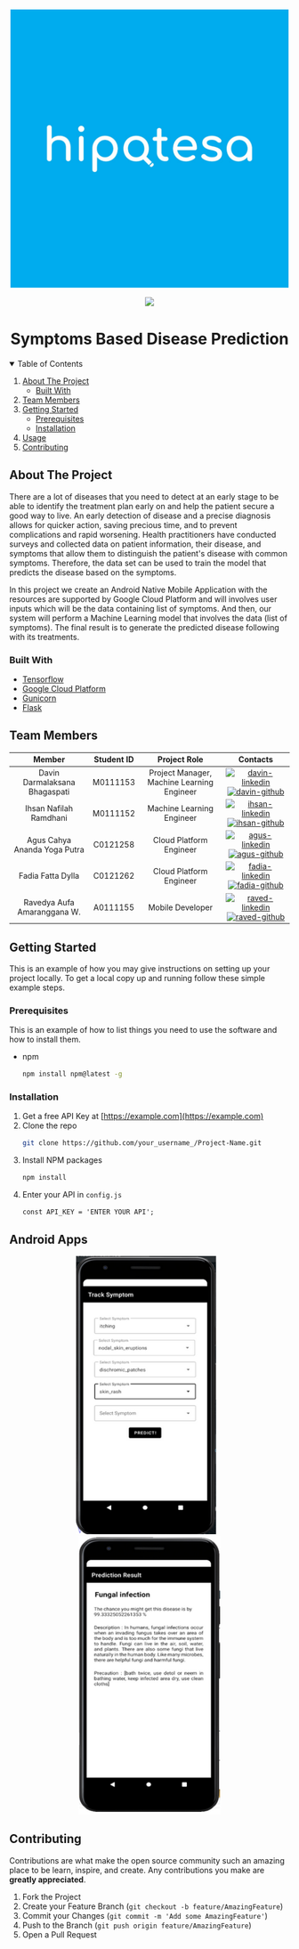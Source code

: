 <br />
<p align="center">
  <a href="#">
    <img src="Assets\hipotesa_logo.jpeg" alt="hipotesaLogo" height="500">
  </a>
  <br>

  <p align="center">
    <img src="https://img.shields.io/badge/ID-B21--CAP0170-00ACEE">
  </p>

  <h1 align="center">Symptoms Based Disease Prediction
  </h1>
</p>

<!-- TABLE OF CONTENTS -->
<details open="open">
  <summary>Table of Contents</summary>
  <ol>
    <li>
      <a href="#about-the-project">About The Project</a>
      <ul>
        <li><a href="#built-with">Built With</a></li>
      </ul>
    </li>
    <li><a href="#team-members">Team Members</a></li>
    <li>
      <a href="#getting-started">Getting Started</a>
      <ul>
        <li><a href="#prerequisites">Prerequisites</a></li>
        <li><a href="#installation">Installation</a></li>
      </ul>
    </li>
    <li><a href="#android-apps">Usage</a></li>
    <li><a href="#contributing">Contributing</a></li>
  </ol>
</details>

<!-- ABOUT THE PROJECT -->
## About The Project

There are a lot of diseases that you need to detect at an early stage to be able to identify
the treatment plan early on and help the patient secure a good way to live. An early detection of
disease and a precise diagnosis allows for quicker action, saving precious time, and to prevent
complications and rapid worsening. Health practitioners have conducted surveys and collected
data on patient information, their disease, and symptoms that allow them to distinguish the
patient's disease with common symptoms. Therefore, the data set can be used to train the
model that predicts the disease based on the symptoms.

In this project we create an Android Native Mobile Application with the resources are supported by 
Google Cloud Platform and will involves user inputs which will be the data containing list of symptoms. 
And then, our system will perform a Machine Learning model that involves the data (list of symptoms). 
The final result is to generate the predicted disease following with its treatments.

### Built With

* [Tensorflow](https://www.tensorflow.org/)
* [Google Cloud Platform](https://cloud.google.com/)
* [Gunicorn](https://gunicorn.org/)
* [Flask](https://flask.palletsprojects.com/en/2.0.x/)

## Team Members

|         Member                 | Student ID |                Project Role                |                                                  Contacts                                                    |
| :----------------------------: | :--------: | :----------------------------------------: | :----------------------------------------------------------------------------------------------------------: |
|  Davin Darmalaksana Bhagaspati |  M0111153  | Project Manager, Machine Learning Engineer |  [![davin-linkedin][linkedin-shield]][davin-linkedin-url][![davin-github][github-shield]][davin-github-url]  |
|     Ihsan Nafilah Ramdhani     |  M0111152  |         Machine Learning Engineer          |  [![ihsan-linkedin][linkedin-shield]][ihsan-linkedin-url][![ihsan-github][github-shield]][ihsan-github-url]  |
|  Agus Cahya Ananda Yoga Putra  |  C0121258  |          Cloud Platform Engineer           |    [![agus-linkedin][linkedin-shield]][agus-linkedin-url][![agus-github][github-shield]][agus-github-url]    |
|       Fadia Fatta Dylla        |  C0121262  |          Cloud Platform Engineer           |  [![fadia-linkedin][linkedin-shield]][fadia-linkedin-url][![fadia-github][github-shield]][fadia-github-url]  |
|   Ravedya Aufa Amaranggana W.  |  A0111155  |              Mobile Developer              |  [![raved-linkedin][linkedin-shield]][raved-linkedin-url][![raved-github][github-shield]][raved-github-url]  |



<!-- GETTING STARTED -->
## Getting Started

This is an example of how you may give instructions on setting up your project locally.
To get a local copy up and running follow these simple example steps.

### Prerequisites

This is an example of how to list things you need to use the software and how to install them.
* npm
  ```sh
  npm install npm@latest -g
  ```

### Installation

1. Get a free API Key at [https://example.com](https://example.com)
2. Clone the repo
   ```sh
   git clone https://github.com/your_username_/Project-Name.git
   ```
3. Install NPM packages
   ```sh
   npm install
   ```
4. Enter your API in `config.js`
   ```JS
   const API_KEY = 'ENTER YOUR API';
   ```



<!-- USAGE EXAMPLES -->
## Android Apps

<p align="center">
  <img src="Assets\input_data.PNG" height="500"></img>&nbsp; &nbsp;<img src="Assets\result.PNG" height="500">
</p>




<!-- CONTRIBUTING -->
## Contributing

Contributions are what make the open source community such an amazing place to be learn, inspire, and create. Any contributions you make are **greatly appreciated**.

1. Fork the Project
2. Create your Feature Branch (`git checkout -b feature/AmazingFeature`)
3. Commit your Changes (`git commit -m 'Add some AmazingFeature'`)
4. Push to the Branch (`git push origin feature/AmazingFeature`)
5. Open a Pull Request



<!-- MARKDOWN LINKS & IMAGES -->
<!-- https://www.markdownguide.org/basic-syntax/#reference-style-links -->
<!-- LinkedIn Link -->

[linkedin-shield]: https://img.shields.io/badge/LinkedIn--blue?style=social&logo=Linkedin
[davin-linkedin-url]: https://www.linkedin.com/in/davindb/
[ihsan-linkedin-url]: https://www.linkedin.com/in/ihsanramdhani/
[agus-linkedin-url]: https://www.linkedin.com/in/aguscahya/
[fadia-linkedin-url]: https://www.linkedin.com/in/fadia-fatta-dylla-326998113/
[raved-linkedin-url]: https://www.linkedin.com/in/ravedya/

<!-- Github Link -->

[github-shield]: https://img.shields.io/badge/GitHub--blue?style=social&logo=Github
[davin-github-url]: https://github.com/davindb
[ihsan-github-url]: https://github.com/ihsanramdhani
[agus-github-url]: https://github.com/Guscah
[fadia-github-url]: https://github.com/fadiafattadyllaaa
[raved-github-url]: https://github.com/ravedya